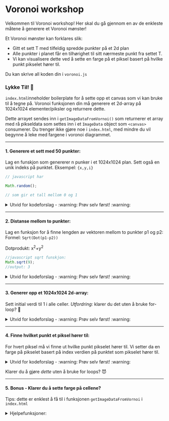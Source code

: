 # Voronoi workshop

Velkommen til Voronoi workshop! Her skal du gå gjennom en av de enkleste måtene å generere et Voronoi mønster!

Et Voronoi mønster kan forklares slik:

- Gitt et sett T med tilfeldig spredde punkter på et 2d plan
- Alle punkter i planet får en tilhørighet til sitt nærmeste punkt fra settet T.
- Vi kan visualisere dette ved å sette en farge på et piksel basert på hvilke punkt pikselet hører til.

Du kan skrive all koden din i `voronoi.js`

### Lykke Til! :rocket:

`index.html`inneholder boilerplate for å sette opp et canvas som vi kan bruke til å tegne på. Voronoi funksjonen din må generere et 2d-array på 1024x1024 elementer/piksler og returnere dette.

Dette arrayet sendes inn i `getImageDataFromVornoi()` som returnerer et array med rå pikseldata som settes inn i et `ImageData` object som `<canvas>` consumerer. Du trenger ikke gjøre noe i `index.html`, med mindre du vil begynne å leke med fargene i voronoi diagrammet.

---

#### 1. Generere et sett med 50 punkter:

Lag en funskjon som genererer n punker i et 1024x1024 plan. Sett også en unik indeks på punktet. Eksempel: `{x,y,i}`

```javascript
// javascript har

Math.random();

// som gir et tall mellom 0 og 1
```

<details>
<summary>Utvid for kodeforslag - :warning: Prøv selv først! :warning:</summary>

```javascript
const points = [];

// generate 50 random points with an index
for (let i = 0; i < 50; i++) {
  let x = Math.random() * 1024;
  let y = Math.random() * 1024;
  points.push({ x, y, i });
}
```

## </details>

---

#### 2. Distanse mellom to punkter:

Lag en funksjon for å finne lengden av vektoren mellom to punkter p1 og p2:  
Formel: `Sqrt(Dot(p1-p2))`

Dotprodukt: x<sup>2</sup>+y<sup>2</sup>

```javascript
//javascript sqrt funskjon:
Math.sqrt(9);
//output: 3
```

<details>
<summary>Utvid for kodeforslag - :warning: Prøv selv først! :warning:</summary>

```javascript
const distanceToPoint = (x1, y1, x2, y2) => {
  let vx = x1 - x2;
  let vy = y1 - y2;

  return Math.sqrt(vx * vx + vy * vy);
};
```

## </details>

---

#### 3. Generer opp et 1024x1024 2d-array:

Sett initial verdi til 1 i alle celler.
_Utfordring:_ klarer du det uten å bruke for-loop? :clown_face:

<details>
<summary>Utvid for kodeforslag - :warning: Prøv selv først! :warning:</summary>

```javascript
const voronoi = Array(1024)
  .fill(null)
  .map(() => Array(1024).fill(1));
```

</details>

---

#### 4. Finne hvilket punkt et piksel hører til:

For hvert piksel må vi finne ut hvilke punkt pikselet hører til. Vi setter da en farge på pikselet basert på index verdien på punktet som pikselet hører til.

<details>
<summary>Utvid for kodeforslag - :warning: Prøv selv først! :warning:</summary>

```javascript
for (let x = 0; x < 1024; x++)
  for (let y = 0; y < 1024; y++) {
    closestPoint = points
      .map((p) => {
        p.d = distanceToPoint(p.x, p.y, x, y);
        return p;
      })
      .sort((p1, p2) => p1.d - p2.d)[0];

    voronoi[x][y] = closestPoint.i / 50;
  }
```

</details>

Klarer du å gjøre _dette_ uten å bruke for loops? :smiling_imp:

---

#### 5. Bonus - Klarer du å sette farge på cellene?

Tips: dette er enklest å få til i funksjonen `getImageDataFromVornoi` i `index.html`

<details>
<summary>Hjelpefunksjoner:</summary>

```javascript
const hexToRgb = (hex) => {
  var result = /^#?([a-f\d]{2})([a-f\d]{2})([a-f\d]{2})$/i.exec(hex);
  return result
    ? {
        r: parseInt(result[1], 16),
        g: parseInt(result[2], 16),
        b: parseInt(result[3], 16),
      }
    : null;
};

const colors = [
  "c21111",
  "bb1419",
  "b51621",
  "ae192a",
  "a71b32",
  "a11e3a",
  "9a2142",
  "93234a",
  "8c2652",
  "86295b",
  "7f2b63",
  "782e6b",
  "723073",
  "6b337b",
  "643683",
  "5e388c",
  "573b94",
  "503e9c",
  "4a40a4",
  "4343ac",
  "3c45b4",
  "3648bd",
  "2f4bc5",
  "284dcd",
  "2150d5",
  "1b53dd",
  "1455e5",
  "0d58ee",
  "075af6",
  "005dfe",
];
```

</details>

